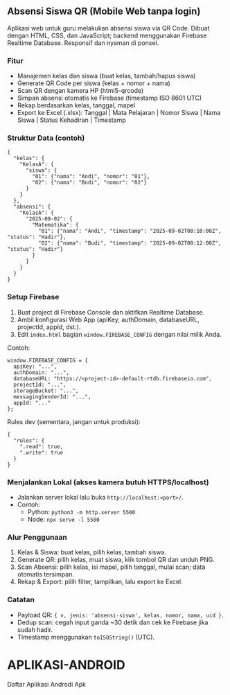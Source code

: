 ## Absensi Siswa QR (Mobile Web tanpa login)

Aplikasi web untuk guru melakukan absensi siswa via QR Code. Dibuat dengan HTML, CSS, dan JavaScript; backend menggunakan Firebase Realtime Database. Responsif dan nyaman di ponsel.

### Fitur
- Manajemen kelas dan siswa (buat kelas, tambah/hapus siswa)
- Generate QR Code per siswa (kelas + nomor + nama)
- Scan QR dengan kamera HP (html5-qrcode)
- Simpan absensi otomatis ke Firebase (timestamp ISO 8601 UTC)
- Rekap berdasarkan kelas, tanggal, mapel
- Export ke Excel (.xlsx): Tanggal | Mata Pelajaran | Nomor Siswa | Nama Siswa | Status Kehadiran | Timestamp

### Struktur Data (contoh)
```
{
  "kelas": {
    "KelasA": {
      "siswa": {
        "01": {"nama": "Andi", "nomor": "01"},
        "02": {"nama": "Budi", "nomor": "02"}
      }
    }
  },
  "absensi": {
    "KelasA": {
      "2025-09-02": {
        "Matematika": {
          "01": {"nama": "Andi", "timestamp": "2025-09-02T08:10:00Z", "status": "Hadir"},
          "02": {"nama": "Budi", "timestamp": "2025-09-02T08:12:00Z", "status": "Hadir"}
        }
      }
    }
  }
}
```

### Setup Firebase
1. Buat project di Firebase Console dan aktifkan Realtime Database.
2. Ambil konfigurasi Web App (apiKey, authDomain, databaseURL, projectId, appId, dst.).
3. Edit `index.html` bagian `window.FIREBASE_CONFIG` dengan nilai milik Anda.

Contoh:
```
window.FIREBASE_CONFIG = {
  apiKey: "...",
  authDomain: "...",
  databaseURL: "https://<project-id>-default-rtdb.firebaseio.com",
  projectId: "...",
  storageBucket: "...",
  messagingSenderId: "...",
  appId: "..."
};
```

Rules dev (sementara, jangan untuk produksi):
```
{
  "rules": {
    ".read": true,
    ".write": true
  }
}
```

### Menjalankan Lokal (akses kamera butuh HTTPS/localhost)
- Jalankan server lokal lalu buka `http://localhost:<port>/`.
- Contoh:
  - Python: `python3 -m http.server 5500`
  - Node: `npx serve -l 5500`

### Alur Penggunaan
1. Kelas & Siswa: buat kelas, pilih kelas, tambah siswa.
2. Generate QR: pilih kelas, muat siswa, klik tombol QR dan unduh PNG.
3. Scan Absensi: pilih kelas, isi mapel, pilih tanggal, mulai scan; data otomatis tersimpan.
4. Rekap & Export: pilih filter, tampilkan, lalu export ke Excel.

### Catatan
- Payload QR: `{ v, jenis: 'absensi-siswa', kelas, nomor, nama, uid }`.
- Dedup scan: cegah input ganda ~30 detik dan cek ke Firebase jika sudah hadir.
- Timestamp menggunakan `toISOString()` (UTC).

# APLIKASI-ANDROID
Daftar Aplikasi Androdi Apk
